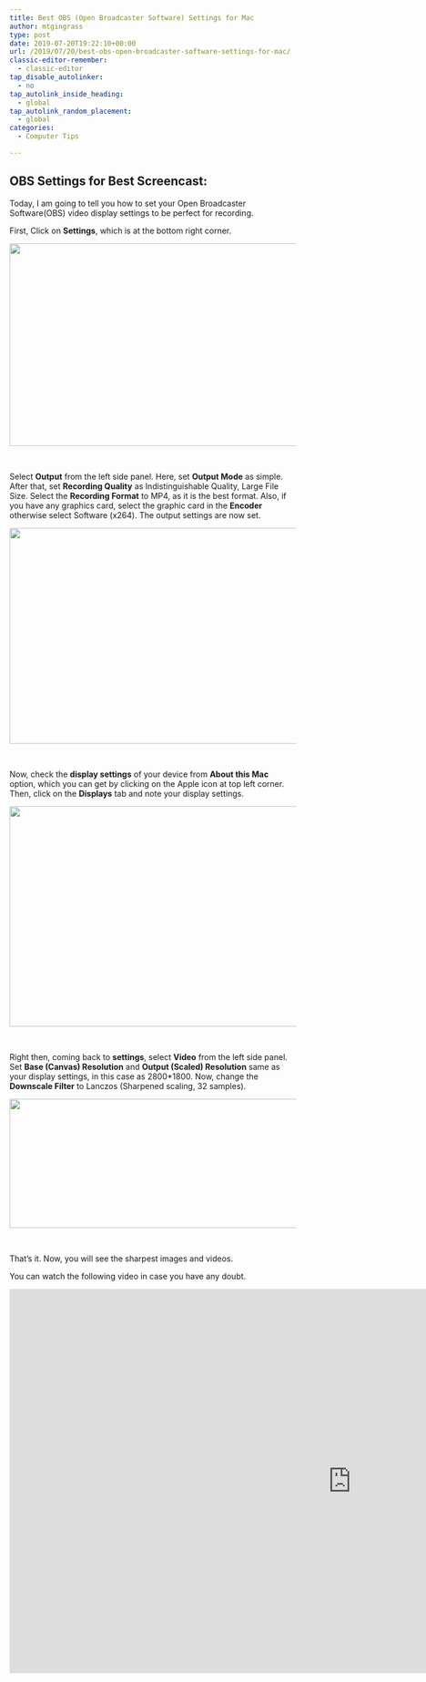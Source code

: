 ```yaml
---
title: Best OBS (Open Broadcaster Software) Settings for Mac
author: mtgingrass
type: post
date: 2019-07-20T19:22:10+00:00
url: /2019/07/20/best-obs-open-broadcaster-software-settings-for-mac/
classic-editor-remember:
  - classic-editor
tap_disable_autolinker:
  - no
tap_autolink_inside_heading:
  - global
tap_autolink_random_placement:
  - global
categories:
  - Computer Tips

---
```

## OBS Settings for Best Screencast:

Today, I am going to tell you how to set your Open Broadcaster Software(OBS) video display settings to be perfect for recording.

First, Click on **Settings**, which is at the bottom right corner.

<img class="size-full wp-image-674 aligncenter" src="http://markgingrass.com/wp-content/uploads/2019/07/OBS.png" alt="" width="578" height="356" srcset="https://markgingrass.com/wp-content/uploads/2019/07/OBS.png 578w, https://markgingrass.com/wp-content/uploads/2019/07/OBS-300x185.png 300w" sizes="(max-width: 578px) 100vw, 578px" />

&nbsp;

Select **Output** from the left side panel. Here, set **Output Mode** as simple. After that, set **Recording Quality** as Indistinguishable Quality, Large File Size. Select the **Recording Format** to MP4, as it is the best format. Also, if you have any graphics card, select the graphic card in the **Encoder** otherwise select Software (x264). The output settings are now set.

<img class="size-full wp-image-675 aligncenter" src="http://markgingrass.com/wp-content/uploads/2019/07/OBS1.png" alt="" width="771" height="379" srcset="https://markgingrass.com/wp-content/uploads/2019/07/OBS1.png 771w, https://markgingrass.com/wp-content/uploads/2019/07/OBS1-300x147.png 300w, https://markgingrass.com/wp-content/uploads/2019/07/OBS1-768x378.png 768w" sizes="(max-width: 771px) 100vw, 771px" />

&nbsp;

Now, check the **display settings** of your device from **About this Mac** option, which you can get by clicking on the Apple icon at top left corner. Then, click on the **Displays** tab and note your display settings.

<img class="size-full wp-image-677 aligncenter" src="http://markgingrass.com/wp-content/uploads/2019/07/OBS4.png" alt="" width="777" height="387" srcset="https://markgingrass.com/wp-content/uploads/2019/07/OBS4.png 777w, https://markgingrass.com/wp-content/uploads/2019/07/OBS4-300x149.png 300w, https://markgingrass.com/wp-content/uploads/2019/07/OBS4-768x383.png 768w" sizes="(max-width: 777px) 100vw, 777px" />

&nbsp;

Right then, coming back to **settings**, select **Video** from the left side panel. Set **Base (Canvas) Resolution** and **Output (Scaled) Resolution** same as your display settings, in this case as 2800*1800. Now, change the **Downscale Filter** to Lanczos (Sharpened scaling, 32 samples).

<img class="size-full wp-image-676 aligncenter" src="http://markgingrass.com/wp-content/uploads/2019/07/OBS2.png" alt="" width="808" height="227" srcset="https://markgingrass.com/wp-content/uploads/2019/07/OBS2.png 808w, https://markgingrass.com/wp-content/uploads/2019/07/OBS2-300x84.png 300w, https://markgingrass.com/wp-content/uploads/2019/07/OBS2-768x216.png 768w" sizes="(max-width: 808px) 100vw, 808px" />

&nbsp;

That&#8217;s it. Now, you will see the sharpest images and videos.

You can watch the following video in case you have any doubt.

<iframe title="Best OBS (Open Broadcaster Software) Settings for Mac 2019" width="1200" height="675" src="https://www.youtube.com/embed/ViljFbaBCEg?feature=oembed" frameborder="0" allow="accelerometer; autoplay; encrypted-media; gyroscope; picture-in-picture" allowfullscreen></iframe>

&nbsp;